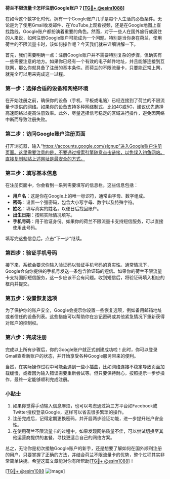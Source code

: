 **荷兰不限流量卡怎样注册Google账户？[[TG💪+ @esim1088](https://t.me/s/esim1088)]**

在如今这个数字化时代，拥有一个Google账户几乎是每个人生活的必备条件。无论是为了使用Gmail收发邮件、在YouTube上观看视频，还是在Google地图上查找路线，Google账户都扮演着重要的角色。然而，对于一些人在国外旅行或居住的人来说，如何注册Google账户可能成为一个问题。特别是当你身在荷兰，使用荷兰的不限流量卡时，该如何操作呢？今天我们就来详细讲解一下。

首先，我们需要明确一点：注册Google账户并不需要特别复杂的步骤，但确实有一些需要注意的地方。如果你已经有一个有效的电子邮件地址，并且能够连接到互联网，那么你就具备了注册的基本条件。而荷兰的不限流量卡，只要能正常上网，就完全可以用来完成这一过程。

### 第一步：选择合适的设备和网络环境

在开始注册之前，确保你的设备（手机、平板或电脑）已经连接到了荷兰的不限流量卡提供的网络。如果你的设备支持多种网络制式，比如4G或5G，建议优先选择高速网络以提高注册效率。此外，尽量选择信号稳定的区域进行操作，避免因网络中断而导致注册失败。

### 第二步：访问Google账户注册页面

打开浏览器，输入“https://accounts.google.com/signup”进入Google账户注册页面。这里需要注意的是，不要通过搜索引擎随意点击链接，以免误入钓鱼网站。直接复制粘贴上述网址是最安全的方式。

### 第三步：填写基本信息

在注册页面中，你会看到一系列需要填写的信息栏。这些信息包括：

- **用户名**：这是你在Google上的唯一标识符，通常由字母、数字组成。
- **密码**：设置一个强密码，包含大小写字母、数字以及特殊字符。
- **姓名**：填写真实的姓名，以便日后找回账户。
- **出生日期**：按照实际情况填写。
- **手机号码**：用于验证身份。如果你的荷兰不限流量卡支持短信服务，可以直接使用此号码。

填写完这些信息后，点击“下一步”继续。

### 第四步：验证手机号码

接下来，系统会要求你输入验证码以验证手机号码的真实性。通常情况下，Google会向你提供的手机号发送一条包含验证码的短信。如果你的荷兰不限流量卡支持国际短信服务，这一步应该不会有问题。收到短信后，将验证码填入相应的框内并提交。

### 第五步：设置恢复选项

为了保护你的账户安全，Google会提示你设置一些恢复选项，例如备用邮箱地址或者信任的设备列表。这些措施可以帮助你在忘记密码或其他紧急情况下重新获得对账户的控制权。

### 第六步：完成注册

完成以上所有步骤后，你的Google账户就正式创建成功啦！此时，你可以登录Gmail查看新账户的状态，并开始享受各种Google服务带来的便利。

当然，在实际操作过程中可能会遇到一些小插曲，比如网络连接不稳定导致页面加载缓慢，或者因为输入错误需要重新尝试等。但只要保持耐心，按照提示一步步操作，最终一定能够顺利完成注册。

### 小贴士

1. 如果你觉得手动输入信息麻烦，也可以考虑通过第三方平台如Facebook或Twitter授权登录Google，这样可以省去很多繁琐的操作。
2. 注册完成后，记得定期更换密码，并开启两步验证功能，进一步提升账户安全性。
3. 在使用荷兰不限流量卡的过程中，如果发现网络质量不佳，可以尝试切换至其他运营商提供的套餐，寻找更适合自己的网络方案。

总之，无论你是初次接触Google账户的新手，还是想要了解如何在国外顺利注册的用户，只要掌握了正确的方法，并结合荷兰不限流量卡的优势，整个过程其实非常简单快捷。希望这篇文章能对你有所帮助[[TG💪+ @esim1088](https://t.me/s/esim1088)]！

[[TG💪+ @esim1088](https://t.me/s/esim1088) ![Image](https://i.postimg.cc/4NQfJmqS/Snipaste-2025-05-13-00-14-12.png)]